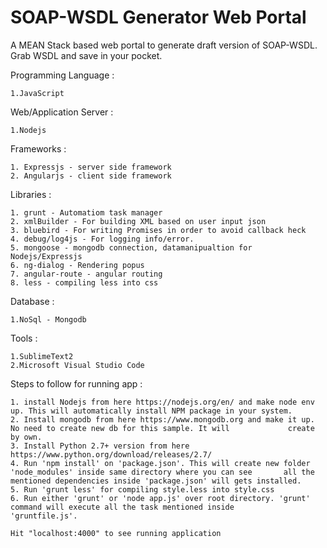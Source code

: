 # SOAP-WSDL Generator Web Portal

A MEAN Stack based web portal to generate draft version of SOAP-WSDL. Grab WSDL and save in your pocket.

Programming Language :

    1.JavaScript

Web/Application Server :

    1.Nodejs

Frameworks :

    1. Expressjs - server side framework
    2. Angularjs - client side framework
    
Libraries : 

    1. grunt - Automatiom task manager
    2. xmlBuilder - For building XML based on user input json
    3. bluebird - For writing Promises in order to avoid callback heck
    4. debug/log4js - For logging info/error.
    5. mongoose - mongodb connection, datamanipualtion for Nodejs/Expressjs
    6. ng-dialog - Rendering popus
    7. angular-route - angular routing
    8. less - compiling less into css
    
Database :

    1.NoSql - Mongodb

Tools :

    1.SublimeText2
    2.Microsoft Visual Studio Code
    
Steps to follow for running app :

    1. install Nodejs from here https://nodejs.org/en/ and make node env up. This will automatically install NPM package in your system.
    2. Install mongodb from here https://www.mongodb.org and make it up. No need to create new db for this sample. It will             create by own.
    3. Install Python 2.7+ version from here https://www.python.org/download/releases/2.7/
    4. Run 'npm install' on 'package.json'. This will create new folder 'node_modules' inside same directory where you can see       all the mentioned dependencies inside 'package.json' will gets installed.
    5. Run 'grunt less' for compiling style.less into style.css
    6. Run either 'grunt' or 'node app.js' over root directory. 'grunt' command will execute all the task mentioned inside           'gruntfile.js'.
    
    Hit "localhost:4000" to see running application
